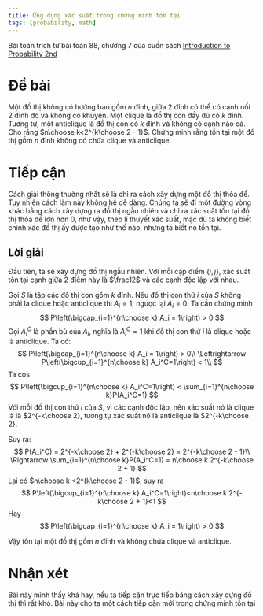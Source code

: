 ```yaml
---
title: Ứng dụng xác suất trong chứng minh tồn tại
tags: [probability, math]
---
```


Bài toán trích từ bài toán 88, chương 7 của cuốn sách [Introduction to Probability 2nd](https://drive.google.com/file/d/1VmkAAGOYCTORq1wxSQqy255qLJjTNvBI/view)

# Đề bài
Một đồ thị không có hướng bao gồm $n$ đỉnh, giữa 2 đỉnh có thể có cạnh nối 2 đỉnh đó và không có khuyên. Một clique là đồ thị con đầy đủ có $k$ đỉnh. Tương tự, một anticlique là đồ thị con có $k$ đỉnh và không có cạnh nào cả. Cho rằng $n\choose k<2^{k\choose 2 - 1}$. Chứng minh rằng tồn tại một đồ thị gồm $n$ đỉnh không có chứa clique và anticlique.

# Tiếp cận
Cách giải thông thường nhất sẽ là chỉ ra cách xây dựng một đồ thị thỏa đề. Tuy nhiên cách làm này không hề dễ dàng. Chúng ta sẽ đi một đường vòng khác bằng cách xây dựng ra đồ thị ngẫu nhiên và chỉ ra xác suất tồn tại đồ thị thỏa đề lớn hơn $0$, như vậy, theo lí thuyết xác suất, mặc dù ta không biết chính xác đồ thị ấy được tạo như thế nào, nhưng ta biết nó tồn tại.

## Lời giải
Đầu tiên, ta sẽ xây dựng đồ thị ngẫu nhiên. Với mỗi cặp điểm $\{i, j\}$, xác suất tồn tại cạnh giữa 2 điểm này là $\frac12$ và các cạnh độc lập với nhau.

Gọi $S$ là tập các đồ thị con gồm $k$ đỉnh. Nếu đồ thị con thứ $i$ của $S$ không phải là clique hoặc anticlique thì $A_i = 1$, ngược lại $A_i = 0$. Ta cần chứng minh
$$
P\left(\bigcap_{i=1}^{n\choose k} A_i = 1\right) > 0
$$
Gọi $A_i^C$ là phần bù của $A_i$, nghĩa là $A_i^C = 1$ khi đồ thị con thứ $i$ là clique hoặc là anticlique. Ta có:
$$
P\left(\bigcap_{i=1}^{n\choose k} A_i = 1\right) > 0\\
\Leftrightarrow P\left(\bigcup_{i=1}^{n\choose k} A_i^C=1\right) < 1\\
$$
Ta cos
$$
P\left(\bigcup_{i=1}^{n\choose k} A_i^C=1\right) < \sum_{i=1}^{n\choose k}P(A_i^C=1)
$$
Với mỗi đồ thị con thứ $i$ của $S$, vì các cạnh độc lập, nên xác suất nó là clique là là $2^{-k\choose 2}, tương tự xác suất nó là anticlique là $2^{-k\choose 2}.

Suy ra:
$$
P(A_i^C) = 2^{-k\choose 2} + 2^{-k\choose 2} = 2^{-k\choose 2 - 1}\\
\Rightarrow \sum_{i=1}^{n\choose k}P(A_i^C=1) = n\choose k 2^{-k\choose 2 + 1}
$$
Lại có $n\choose k <2^{k\choose 2 - 1}$, suy ra
$$
P\left(\bigcup_{i=1}^{n\choose k} A_i^C=1\right)<n\choose k 2^{-k\choose 2 + 1}<1
$$
Hay
$$
P\left(\bigcap_{i=1}^{n\choose k} A_i = 1\right) > 0
$$

Vậy tồn tại một đồ thị gồm $n$ đỉnh và không chứa clique và anticlique.
# Nhận xét
Bài này mình thấy khá hay, nếu ta tiếp cận trực tiếp bằng cách xây dựng đồ thị thì rất khó. Bài này cho ta một cách tiếp cận mới trong chứng minh tồn tại
